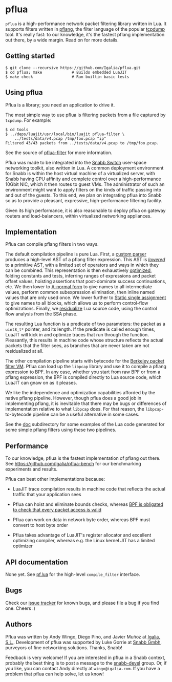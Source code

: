 # pflua

`pflua` is a high-performance network packet filtering library written
in Lua.  It supports filters written in
[pflang](https://github.com/Igalia/pflua/blob/master/doc/pflang.md), the
filter language of the popular
[tcpdump](https://www.wireshark.org/docs/man-pages/pcap-filter.html#DESCRIPTION)
tool.  It's really fast: to our knowledge, it's the fastest pflang
implementation out there, by a wide margin.  Read on for more details.

## Getting started

```shell
$ git clone --recursive https://github.com/Igalia/pflua.git
$ cd pflua; make             # Builds embedded LuaJIT
$ make check                 # Run builtin basic tests
```

## Using pflua

Pflua is a library; you need an application to drive it.

The most simple way to use pflua is filtering packets from a file
captured by `tcpdump`.  For example:

```
$ cd tools
$ ../deps/luajit/usr/local/bin/luajit pflua-filter \
    ../tests/data/v4.pcap /tmp/foo.pcap "ip"
Filtered 43/43 packets from ../tests/data/v4.pcap to /tmp/foo.pcap.
```

See the source of
[pflua-filter](https://github.com/Igalia/pflua/blob/master/tools/pflua-filter)
for more information.

Pflua was made to be integrated into the [Snabb
Switch](https://github.com/SnabbCo/snabbswitch/wiki) user-space
networking toolkit, also written in Lua.  A common deployment
environment for Snabb is within the host virtual machine of a
virtualized server, with Snabb having CPU affinity and complete control
over a high-performance 10Gbit NIC, which it then routes to guest VMs.
The administrator of such an environment might want to apply filters on
the kinds of traffic passing into and out of the guests.  To this end,
we plan on integrating pflua into Snabb so as to provide a pleasant,
expressive, high-performance filtering facility.

Given its high performance, it is also reasonable to deploy pflua on
gateway routers and load-balancers, within virtualized networking
appliances.

## Implementation

Pflua can compile pflang filters in two ways.

The default compilation pipeline is pure Lua.  First, a [custom
parser](https://github.com/Igalia/pflua/blob/master/src/pf/parse.lua)
produces a high-level AST of a pflang filter expression.  This AST is
[_lowered_](https://github.com/Igalia/pflua/blob/master/src/pf/expand.lua)
to a primitive AST, with a limited set of operators and ways in which
they can be combined.  This representation is then exhaustively
[optimized](https://github.com/Igalia/pflua/blob/master/src/pf/optimize.lua),
folding constants and tests, inferring ranges of expressions and packet
offset values, hoisting assertions that post-dominate success
continuations, etc.  We then lower to [A-normal
form](https://github.com/Igalia/pflua/blob/master/src/pf/anf.lua) to
give names to all intermediate values, perform common subexpression
elimination, then inline named values that are only used once.  We lower
further to [Static single
assignment](https://github.com/Igalia/pflua/blob/master/src/pf/ssa.lua)
to give names to all blocks, which allows us to perform control-flow
optimizations.  Finally, we
[residualize](https://github.com/Igalia/pflua/blob/master/src/pf/backend.lua)
Lua source code, using the control flow analysis from the SSA phase.

The resulting Lua function is a predicate of two parameters: the packet
as a `uint8_t*` pointer, and its length.  If the predicate is called
enough times, LuaJIT will kick in and optimize traces that run through
the function.  Pleasantly, this results in machine code whose structure
reflects the actual packets that the filter sees, as branches that are
never taken are not residualized at all.

The other compilation pipeline starts with bytecode for the [Berkeley
packet filter
VM](https://www.freebsd.org/cgi/man.cgi?query=bpf#FILTER_MACHINE).
Pflua can load up the `libpcap` library and use it to compile a pflang
expression to BPF.  In any case, whether you start from raw BPF or from
a pflang expression, the BPF is compiled directly to Lua source code,
which LuaJIT can gnaw on as it pleases.

We like the independence and optimization capabilities afforded by the
native pflang pipeline.  However, though pflua does a good job in
implementing pflang, it is inevitable that there may be bugs or
differences of implementation relative to what `libpcap` does.  For that
reason, the `libpcap`-to-bytecode pipeline can be a useful alternative
in some cases.

See the [doc](https://github.com/Igalia/pflua/blob/master/doc)
subdirectory for some examples of the Lua code generated for some simple
pflang filters using these two pipelines.

## Performance

To our knowledge, pflua is the fastest implementation of pflang out
there.  See https://github.com/Igalia/pflua-bench for our benchmarking
experiments and results.

Pflua can beat other implementations because:

* LuaJIT trace compilation results in machine code that reflects the
  actual traffic that your application sees

* Pflua can hoist and eliminate bounds checks, whereas [BPF is obligated to
  check that every packet access is valid](https://github.com/Igalia/pflua/blob/master/doc/pflang.md#packet-access)

* Pflua can work on data in network byte order, whereas BPF must
  convert to host byte order

* Pflua takes advantage of LuaJIT's register allocator and excellent
  optimizing compiler, whereas e.g. the Linux kernel JIT has a limited
  optimizer

## API documentation

None yet.  See
[pf.lua](https://github.com/Igalia/pflua/blob/master/src/pf.lua) for the
high-level `compile_filter` interface.

## Bugs

Check our [issue tracker](https://github.com/Igalia/pflua/issues)
for known bugs, and please file a bug if you find one.  Cheers :)

## Authors

Pflua was written by Andy Wingo, Diego Pino, and Javier Muñoz at
[Igalia, S.L.](https://www.igalia.com/).  Development of pflua was
supported by Luke Gorrie at [Snabb Gmbh](http://snabb.co/), purveyors of
fine networking solutions.  Thanks, Snabb!

Feedback is very welcome!  If you are interested in pflua in a Snabb
context, probably the best thing is to post a message to the
[snabb-devel](https://groups.google.com/forum/#!forum/snabb-devel)
group.  Or, if you like, you can contact Andy directly at
`wingo@igalia.com`.  If you have a problem that pflua can help solve,
let us know!
